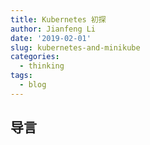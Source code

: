 ```yaml
---
title: Kubernetes 初探
author: Jianfeng Li
date: '2019-02-01'
slug: kubernetes-and-minikube
categories:
  - thinking
tags:
  - blog
---
```


## 导言

